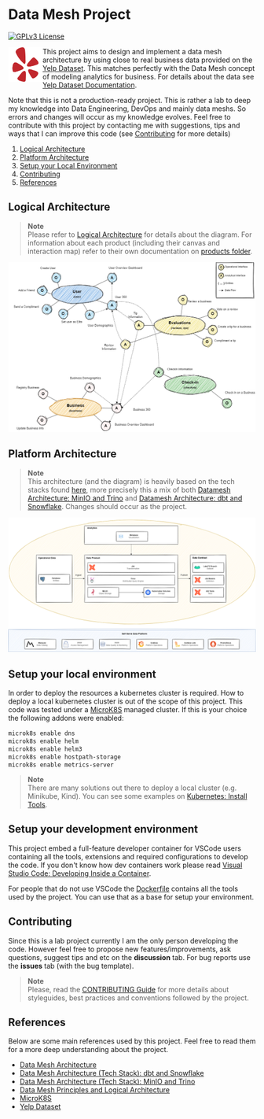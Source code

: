 # Data Mesh Project

[![GPLv3 License](https://img.shields.io/badge/License-GPL%20v3-yellow.svg)](https://opensource.org/licenses/)

<img src="docs/_static/icons/yelp.svg" align="left" width="70" height="70">

This project aims to design and implement a data mesh architecture by using close to real business data
provided on the [Yelp Dataset](https://www.yelp.com/dataset). This matches perfectly with the Data Mesh
concept of modeling analytics for business. For details about the data see
[Yelp Dataset Documentation](https://www.yelp.com/dataset/documentation/main).

Note that this is not a production-ready project. This is rather a lab to deep my knowledge into Data
Engineering, DevOps and mainly data meshs. So errors and changes will occur as my knowledge evolves. Feel free
to contribute with this project by contacting me with suggestions, tips and ways that I can improve this code
(see [Contributing](#contributing) for more details)

1. [Logical Architecture](#logical-architecture)
1. [Platform Architecture](#platform-architecture)
1. [Setup your Local Environment](#setup-your-local-environment)
1. [Contributing](#contributing)
1. [References](#references)

## Logical Architecture

<!-- TODO: Add the path to the products folder -->
> **Note** </br>
> Please refer to [Logical Architecture](docs/logical-architecture.md) for details about the diagram. For
> information about each product (including their canvas and interaction map) refer to their own
> documentation on [products folder]().

<p align="center">
<img src="docs/_static/products/logical-architecture.drawio.png" />
</p>

## Platform Architecture

> **Note** </br>
> This architecture (and the diagram) is heavily based on the tech stacks found
> [here](https://www.datamesh-architecture.com/#tech-stacks), more precisely this a mix of both
> [Datamesh Architecture: MinIO and Trino](https://www.datamesh-architecture.com/tech-stacks/minio-trino) and
> [Datamesh Architecture: dbt and Snowflake](https://www.datamesh-architecture.com/tech-stacks/dbt-snowflake).
> Changes should occur as the project.

<p align="center">
<img src="docs/_static/architecture/platform-architecture.drawio.png" />
</p>

## Setup your local environment

In order to deploy the resources a kubernetes cluster is required. How to deploy a local kubernetes cluster
is out of the scope of this project. This code was tested under a [MicroK8S](https://microk8s.io/) managed
cluster. If this is your choice the following addons were enabled:

```shell
microk8s enable dns
microk8s enable helm
microk8s enable helm3
microk8s enable hostpath-storage
microk8s enable metrics-server
```

> **Note** </br>
> There are many solutions out there to deploy a local cluster (e.g. Minikube, Kind). You can see some
> examples on [Kubernetes: Install Tools](https://kubernetes.io/docs/tasks/tools/).

## Setup your development environment

This project embed a full-feature developer container for VSCode users containing all the tools, extensions
and required configurations to develop the code. If you don't know how dev containers work please read
[Visual Studio Code: Developing Inside a Container](https://code.visualstudio.com/docs/devcontainers/containers).

For people that do not use VSCode the [Dockerfile](.devcontainer/Dockerfile) contains all the tools used by
the project. You can use that as a base for setup your environment.

## Contributing

Since this is a lab project currently I am the only person developing the code. However feel free to propose
new features/improvements, ask questions, suggest tips and etc on the  **discussion** tab. For bug reports
use the **issues** tab (with the bug template).

> **Note** </br>
> Please, read the [CONTRIBUTING Guide](CONTRIBUTING.md) for more details about styleguides, best practices
> and conventions followed by the project.

## References

Below are some main references used by this project. Feel free to read them for a more deep understanding
about the project.

* [Data Mesh Architecture](https://www.datamesh-architecture.com/)
* [Data Mesh Architecture (Tech Stack): dbt and Snowflake](https://www.datamesh-architecture.com/tech-stacks/dbt-snowflake)
* [Data Mesh Architecture (Tech Stack): MinIO and Trino](https://www.datamesh-architecture.com/tech-stacks/minio-trino)
* [Data Mesh Principles and Logical Architecture](https://martinfowler.com/articles/data-mesh-principles.html)
* [MicroK8S](https://microk8s.io/)
* [Yelp Dataset](https://www.yelp.com/dataset)
